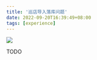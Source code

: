 ```yaml
---
title: '巡店导入落库问题'
date: 2022-09-20T16:39:49+08:00
tags: [experience]
---
```


![](https://cdn.staticaly.com/gh/yokiizx/picgo@master/img/issue_import.png)

TODO
